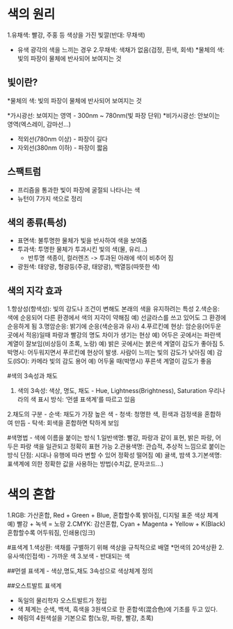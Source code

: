 # 색의 원리

1.유채색: 빨강, 주홍 등 색상을 가진 빛깔(반대: 무채색)
  * 유색 광각의 색을 느끼는 경우
2.무채색: 색채가 없음(검정, 흰색, 회색)
  *물체의 색: 빛의 파장이 물체에 반사되어 보여지는 것
  
## 빛이란?
*물체의 색: 빛의 파장이 물체에 반사되어 보여지는 것

*가시광선: 보여지는 영역 - 300nm ~ 780nm(빛 파장 단위)
*비가시광선: 안보이는 영역(엑스레이, 감마선...)
  - 적외선(780nm 이상) - 파장이 길다
  - 자외선(380nm 이하) - 파장이 짧음
  
## 스팩트럼
- 프리즘을 통과한 빛이 파장에 굴절되 나타나는 색
- 뉴턴이 7가지 색으로 정리

## 색의 종류(특성)
- 표면색: 불투명한 물체가 빛을 반사하여 색을 보여줌
- 투과색: 투명한 물체가 투과시킨 빛의 색(물, 유리...)
  * 반투명 색종이, 컬러렌즈 -> 투과된 아래에 색이 비추어 짐
- 광원색: 태양광, 형광등(주광, 태양광), 백열등(따뜻한 색)


## 색의 지각 효과
1.항상성(항색성): 빛의 강도나 조건이 변해도 본래의 색을 유지하려는 특성
2.색순응: 색에 순응되어 다른 환경에서 색의 지각이 약해짐
               예) 선글라스를 쓰고 있어도 그 환경에 순응하게 됨
3.명암순응: 밝기에 순응(색순응과 유사)
4.푸르킨예 현상: 암순응(어두운곳에서 적응)일때 파랑과 빨강의 명도 차이가 생기는 현상
     예) 어두은 곳에서는 파란색 계열이 잘보임(비상등이 초록, 노랑)
     예) 밝은 곳에서는 붉은색 계열이 감도가 좋아짐
5.박명시: 어두워지면서 푸르킨예 현상이 발생. 사람이 느끼는 빛의
감도가 낮아짐
	예) 감도(ISO): 카메라 빛의 감도 용어
     예) 어두울 때(박명시) 푸른색 계열이 감도가 좋음



#색의 3속성과 채도 
1. 색의 3속성: 색상, 명도, 채도 - Hue, Lightness(Brightness), Saturation
  우리나라의 색 표시 방식: ‘먼셀 표색계’를 따르고 있음

2.채도의 구분
	- 순색: 채도가 가장 높은 색
 	- 청색: 청명한 색, 흰색과 검정색을 혼합하여 만듬
     - 탁색: 회색을 혼합하면 탁하게 보임

#색명법 - 색에 이름을 붙이는 방식
1.일반색명: 빨강, 파랑과 같이 표현, 밝은 파랑, 어두은 파랑 
				색을 일관되고 정확히 표현 가능
2.관용색명: 관습적, 추상적 느낌으로 붙이는 방식
			단점: 시대나 유행에 따라 변할 수 있어 정확성 떨어짐
			예) 귤색, 밤색
3.기본색명: 표색계에 의한 정확한 값을 사용하는 방법(수치값, 문자코드...)


# 색의 혼합
1.RGB: 가산혼합, Red + Green + Blue, 혼합할수록 밝아짐, 디지털 표준 색상 체계
		예) 빨강 + 녹색 = 노랑
2.CMYK: 감산혼합, Cyan + Magenta + Yellow + K(Black)
   	 혼합할수록 어두워짐, 인쇄용(잉크)
	 
	 

#표색계
1.색상환: 색채를 구별하기 위해 색상을 규칙적으로 배열
	*먼색의 20색상환
2.유사색(인접색) - 가까운 색
3.보색 - 반대되는 색

##먼셀 표색계 
	- 색상,명도,채도 3속성으로 색상체계 정의
	
##오스트발트 표색계
- 독일의 물리학자 오스트발트가 정립
- 색 체계는 순색, 백색, 흑색을 3원색으로 한 혼합색(混合色)에 기초를 두고 있다.
- 헤링의 4원색설을 기본으로 함(노랑, 파랑, 빨강, 초록)
